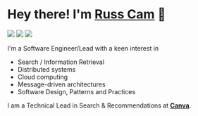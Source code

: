# Hey there! I'm [Russ Cam](https://forloop.co.uk/blog) 👋

<a href="https://twitter.com/forloop"><img src="https://img.shields.io/badge/-Twitter-1DA1F2?style=flat-square&logo=twitter&logoColor=white"/></a>
<a href="https://www.linkedin.com/in/russellcam/"><img src="https://img.shields.io/badge/-LinkedIn-0A66C2?style=flat-square&logo=linkedin&logoColor=white"/></a>
<a href="https://forloop.co.uk/blog"><img src="https://img.shields.io/badge/-Blog-E44000?style=flat-square&logo=RSS&logoColor=white"/></a>

I'm a Software Engineer/Lead with a keen interest in

- Search / Information Retrieval
- Distributed systems
- Cloud computing
- Message-driven architectures
- Software Design, Patterns and Practices

I am a Technical Lead in Search & Recommendations at [**Canva**](https://canva.com/).
